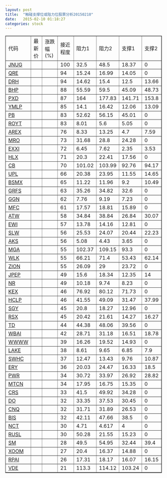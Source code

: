 ```yaml
---
layout: post
title:  "触碰支撑位或阻力位股票分析20150210"
date:   2015-02-10 01:18:27
categories: stock
---
```

<script type="text/javascript">
var stockList = []
stockList.push('gb_jnug');
stockList.push('gb_qre');
stockList.push('gb_drh');
stockList.push('gb_bhp');
stockList.push('gb_pxd');
stockList.push('gb_ymlp');
stockList.push('gb_pb');
stockList.push('gb_royt');
stockList.push('gb_arex');
stockList.push('gb_mro');
stockList.push('gb_exxi');
stockList.push('gb_hlx');
stockList.push('gb_cb');
stockList.push('gb_upl');
stockList.push('gb_bsmx');
stockList.push('gb_grfs');
stockList.push('gb_ggn');
stockList.push('gb_mfc');
stockList.push('gb_atw');
stockList.push('gb_ewi');
stockList.push('gb_slw');
stockList.push('gb_aks');
stockList.push('gb_mga');
stockList.push('gb_wlk');
stockList.push('gb_zion');
stockList.push('gb_jpep');
stockList.push('gb_nr');
stockList.push('gb_kex');
stockList.push('gb_hclp');
stockList.push('gb_sgy');
stockList.push('gb_rsx');
stockList.push('gb_td');
stockList.push('gb_wbai');
stockList.push('gb_wwww');
stockList.push('gb_lake');
stockList.push('gb_swhc');
stockList.push('gb_ery');
stockList.push('gb_pwr');
stockList.push('gb_mtcn');
stockList.push('gb_crs');
stockList.push('gb_do');
stockList.push('gb_cnq');
stockList.push('gb_bis');
stockList.push('gb_nct');
stockList.push('gb_rusl');
stockList.push('gb_sm');
stockList.push('gb_xoom');
stockList.push('gb_rpai');
stockList.push('gb_vde');
</script>
<table border="1">
 <tr>
 <td>代码</td>
 <td>最新价</td>
 <td>涨跌幅(%)</td>
 <td>接近程度</td>
 <td>阻力1</td>
 <td>阻力2</td>
 <td>支撑1</td>
 <td>支撑2</td>
</tr>
  <tr id="jnug" class="red">
  <td><a href="http://stock.finance.sina.com.cn/usstock/quotes/JNUG.html" target="_blank">JNUG</a></td><td></td><td></td><td>100</td><td>32.5</td><td>48.5</td><td>18.37</td><td>0</td></tr>
  <tr id="qre" class="red">
  <td><a href="http://stock.finance.sina.com.cn/usstock/quotes/QRE.html" target="_blank">QRE</a></td><td></td><td></td><td>94</td><td>15.24</td><td>16.99</td><td>14.05</td><td>0</td></tr>
  <tr id="drh" class="red">
  <td><a href="http://stock.finance.sina.com.cn/usstock/quotes/DRH.html" target="_blank">DRH</a></td><td></td><td></td><td>94</td><td>14.62</td><td>15.4</td><td>12.5</td><td>13.66</td></tr>
  <tr id="bhp" class="green">
  <td><a href="http://stock.finance.sina.com.cn/usstock/quotes/BHP.html" target="_blank">BHP</a></td><td></td><td></td><td>88</td><td>55.59</td><td>59.5</td><td>45.09</td><td>48.73</td></tr>
  <tr id="pxd" class="green">
  <td><a href="http://stock.finance.sina.com.cn/usstock/quotes/PXD.html" target="_blank">PXD</a></td><td></td><td></td><td>87</td><td>164</td><td>177.83</td><td>141.71</td><td>153.8</td></tr>
  <tr id="ymlp" class="green">
  <td><a href="http://stock.finance.sina.com.cn/usstock/quotes/YMLP.html" target="_blank">YMLP</a></td><td></td><td></td><td>85</td><td>14.1</td><td>16.42</td><td>12.06</td><td>13.09</td></tr>
  <tr id="pb" class="red">
  <td><a href="http://stock.finance.sina.com.cn/usstock/quotes/PB.html" target="_blank">PB</a></td><td></td><td></td><td>83</td><td>52.62</td><td>56.15</td><td>45.01</td><td>0</td></tr>
  <tr id="royt" class="red">
  <td><a href="http://stock.finance.sina.com.cn/usstock/quotes/ROYT.html" target="_blank">ROYT</a></td><td></td><td></td><td>83</td><td>8.01</td><td>5.6</td><td>5.05</td><td>0</td></tr>
  <tr id="arex" class="red">
  <td><a href="http://stock.finance.sina.com.cn/usstock/quotes/AREX.html" target="_blank">AREX</a></td><td></td><td></td><td>76</td><td>8.33</td><td>13.25</td><td>4.7</td><td>7.59</td></tr>
  <tr id="mro" class="red">
  <td><a href="http://stock.finance.sina.com.cn/usstock/quotes/MRO.html" target="_blank">MRO</a></td><td></td><td></td><td>73</td><td>31.68</td><td>28.8</td><td>24.28</td><td>0</td></tr>
  <tr id="exxi" class="green">
  <td><a href="http://stock.finance.sina.com.cn/usstock/quotes/EXXI.html" target="_blank">EXXI</a></td><td></td><td></td><td>72</td><td>6.45</td><td>7.62</td><td>2.35</td><td>3.53</td></tr>
  <tr id="hlx" class="red">
  <td><a href="http://stock.finance.sina.com.cn/usstock/quotes/HLX.html" target="_blank">HLX</a></td><td></td><td></td><td>71</td><td>20.3</td><td>22.41</td><td>17.56</td><td>0</td></tr>
  <tr id="cb" class="red">
  <td><a href="http://stock.finance.sina.com.cn/usstock/quotes/CB.html" target="_blank">CB</a></td><td></td><td></td><td>70</td><td>101.02</td><td>103.99</td><td>92.76</td><td>94.17</td></tr>
  <tr id="upl" class="green">
  <td><a href="http://stock.finance.sina.com.cn/usstock/quotes/UPL.html" target="_blank">UPL</a></td><td></td><td></td><td>66</td><td>20.38</td><td>23.95</td><td>11.55</td><td>14.65</td></tr>
  <tr id="bsmx" class="red">
  <td><a href="http://stock.finance.sina.com.cn/usstock/quotes/BSMX.html" target="_blank">BSMX</a></td><td></td><td></td><td>65</td><td>11.22</td><td>11.96</td><td>9.2</td><td>10.49</td></tr>
  <tr id="grfs" class="red">
  <td><a href="http://stock.finance.sina.com.cn/usstock/quotes/GRFS.html" target="_blank">GRFS</a></td><td></td><td></td><td>63</td><td>35.26</td><td>34.82</td><td>32.6</td><td>0</td></tr>
  <tr id="ggn" class="red">
  <td><a href="http://stock.finance.sina.com.cn/usstock/quotes/GGN.html" target="_blank">GGN</a></td><td></td><td></td><td>62</td><td>7.76</td><td>9.19</td><td>7.23</td><td>0</td></tr>
  <tr id="mfc" class="red">
  <td><a href="http://stock.finance.sina.com.cn/usstock/quotes/MFC.html" target="_blank">MFC</a></td><td></td><td></td><td>61</td><td>17.57</td><td>18.81</td><td>15.89</td><td>0</td></tr>
  <tr id="atw" class="red">
  <td><a href="http://stock.finance.sina.com.cn/usstock/quotes/ATW.html" target="_blank">ATW</a></td><td></td><td></td><td>58</td><td>34.84</td><td>38.84</td><td>26.84</td><td>30.07</td></tr>
  <tr id="ewi" class="red">
  <td><a href="http://stock.finance.sina.com.cn/usstock/quotes/EWI.html" target="_blank">EWI</a></td><td></td><td></td><td>57</td><td>13.78</td><td>14.16</td><td>12.81</td><td>0</td></tr>
  <tr id="slw" class="green">
  <td><a href="http://stock.finance.sina.com.cn/usstock/quotes/SLW.html" target="_blank">SLW</a></td><td></td><td></td><td>56</td><td>25.53</td><td>24.07</td><td>20.44</td><td>22.23</td></tr>
  <tr id="aks" class="red">
  <td><a href="http://stock.finance.sina.com.cn/usstock/quotes/AKS.html" target="_blank">AKS</a></td><td></td><td></td><td>56</td><td>5.08</td><td>4.43</td><td>3.65</td><td>0</td></tr>
  <tr id="mga" class="red">
  <td><a href="http://stock.finance.sina.com.cn/usstock/quotes/MGA.html" target="_blank">MGA</a></td><td></td><td></td><td>55</td><td>102.37</td><td>109.15</td><td>93.3</td><td>0</td></tr>
  <tr id="wlk" class="red">
  <td><a href="http://stock.finance.sina.com.cn/usstock/quotes/WLK.html" target="_blank">WLK</a></td><td></td><td></td><td>55</td><td>66.21</td><td>71.4</td><td>53.43</td><td>62.14</td></tr>
  <tr id="zion" class="red">
  <td><a href="http://stock.finance.sina.com.cn/usstock/quotes/ZION.html" target="_blank">ZION</a></td><td></td><td></td><td>55</td><td>26.09</td><td>29</td><td>23.72</td><td>0</td></tr>
  <tr id="jpep" class="red">
  <td><a href="http://stock.finance.sina.com.cn/usstock/quotes/JPEP.html" target="_blank">JPEP</a></td><td></td><td></td><td>49</td><td>15.6</td><td>18.34</td><td>12.35</td><td>14</td></tr>
  <tr id="nr" class="red">
  <td><a href="http://stock.finance.sina.com.cn/usstock/quotes/NR.html" target="_blank">NR</a></td><td></td><td></td><td>49</td><td>10.18</td><td>9.74</td><td>8.23</td><td>0</td></tr>
  <tr id="kex" class="red">
  <td><a href="http://stock.finance.sina.com.cn/usstock/quotes/KEX.html" target="_blank">KEX</a></td><td></td><td></td><td>46</td><td>76.92</td><td>80.12</td><td>71.73</td><td>0</td></tr>
  <tr id="hclp" class="green">
  <td><a href="http://stock.finance.sina.com.cn/usstock/quotes/HCLP.html" target="_blank">HCLP</a></td><td></td><td></td><td>46</td><td>41.55</td><td>49.09</td><td>31.47</td><td>37.99</td></tr>
  <tr id="sgy" class="red">
  <td><a href="http://stock.finance.sina.com.cn/usstock/quotes/SGY.html" target="_blank">SGY</a></td><td></td><td></td><td>45</td><td>20.8</td><td>18.27</td><td>12.96</td><td>0</td></tr>
  <tr id="rsx" class="green">
  <td><a href="http://stock.finance.sina.com.cn/usstock/quotes/RSX.html" target="_blank">RSX</a></td><td></td><td></td><td>45</td><td>20.42</td><td>21.61</td><td>14.27</td><td>16.27</td></tr>
  <tr id="td" class="red">
  <td><a href="http://stock.finance.sina.com.cn/usstock/quotes/TD.html" target="_blank">TD</a></td><td></td><td></td><td>44</td><td>44.38</td><td>48.06</td><td>39.56</td><td>0</td></tr>
  <tr id="wbai" class="green">
  <td><a href="http://stock.finance.sina.com.cn/usstock/quotes/WBAI.html" target="_blank">WBAI</a></td><td></td><td></td><td>42</td><td>28.71</td><td>31.18</td><td>16.51</td><td>18.78</td></tr>
  <tr id="wwww" class="red">
  <td><a href="http://stock.finance.sina.com.cn/usstock/quotes/WWWW.html" target="_blank">WWWW</a></td><td></td><td></td><td>39</td><td>16.26</td><td>19.52</td><td>14.93</td><td>0</td></tr>
  <tr id="lake" class="green">
  <td><a href="http://stock.finance.sina.com.cn/usstock/quotes/LAKE.html" target="_blank">LAKE</a></td><td></td><td></td><td>38</td><td>8.61</td><td>9.65</td><td>6.85</td><td>7.9</td></tr>
  <tr id="swhc" class="red">
  <td><a href="http://stock.finance.sina.com.cn/usstock/quotes/SWHC.html" target="_blank">SWHC</a></td><td></td><td></td><td>37</td><td>12.47</td><td>13.43</td><td>9.76</td><td>10.87</td></tr>
  <tr id="ery" class="green">
  <td><a href="http://stock.finance.sina.com.cn/usstock/quotes/ERY.html" target="_blank">ERY</a></td><td></td><td></td><td>36</td><td>20.03</td><td>24.47</td><td>16.33</td><td>18.5</td></tr>
  <tr id="pwr" class="green">
  <td><a href="http://stock.finance.sina.com.cn/usstock/quotes/PWR.html" target="_blank">PWR</a></td><td></td><td></td><td>34</td><td>30.72</td><td>33.97</td><td>26.92</td><td>28.82</td></tr>
  <tr id="mtcn" class="red">
  <td><a href="http://stock.finance.sina.com.cn/usstock/quotes/MTCN.html" target="_blank">MTCN</a></td><td></td><td></td><td>34</td><td>17.95</td><td>16.75</td><td>15.35</td><td>0</td></tr>
  <tr id="crs" class="red">
  <td><a href="http://stock.finance.sina.com.cn/usstock/quotes/CRS.html" target="_blank">CRS</a></td><td></td><td></td><td>33</td><td>41.5</td><td>49.92</td><td>34.28</td><td>0</td></tr>
  <tr id="do" class="green">
  <td><a href="http://stock.finance.sina.com.cn/usstock/quotes/DO.html" target="_blank">DO</a></td><td></td><td></td><td>32</td><td>33.35</td><td>37.53</td><td>30.45</td><td>0</td></tr>
  <tr id="cnq" class="red">
  <td><a href="http://stock.finance.sina.com.cn/usstock/quotes/CNQ.html" target="_blank">CNQ</a></td><td></td><td></td><td>32</td><td>31.71</td><td>31.89</td><td>26.53</td><td>0</td></tr>
  <tr id="bis" class="green">
  <td><a href="http://stock.finance.sina.com.cn/usstock/quotes/BIS.html" target="_blank">BIS</a></td><td></td><td></td><td>32</td><td>42.11</td><td>47.66</td><td>38.5</td><td>0</td></tr>
  <tr id="nct" class="green">
  <td><a href="http://stock.finance.sina.com.cn/usstock/quotes/NCT.html" target="_blank">NCT</a></td><td></td><td></td><td>30</td><td>4.71</td><td>4.617</td><td>4</td><td>0</td></tr>
  <tr id="rusl" class="red">
  <td><a href="http://stock.finance.sina.com.cn/usstock/quotes/RUSL.html" target="_blank">RUSL</a></td><td></td><td></td><td>30</td><td>50.28</td><td>21.55</td><td>15.23</td><td>0</td></tr>
  <tr id="sm" class="red">
  <td><a href="http://stock.finance.sina.com.cn/usstock/quotes/SM.html" target="_blank">SM</a></td><td></td><td></td><td>28</td><td>49.5</td><td>54.95</td><td>32.44</td><td>39.4</td></tr>
  <tr id="xoom" class="red">
  <td><a href="http://stock.finance.sina.com.cn/usstock/quotes/XOOM.html" target="_blank">XOOM</a></td><td></td><td></td><td>27</td><td>20.4</td><td>16.37</td><td>14.88</td><td>0</td></tr>
  <tr id="rpai" class="red">
  <td><a href="http://stock.finance.sina.com.cn/usstock/quotes/RPAI.html" target="_blank">RPAI</a></td><td></td><td></td><td>26</td><td>17.31</td><td>18.17</td><td>16.07</td><td>16.15</td></tr>
  <tr id="vde" class="red">
  <td><a href="http://stock.finance.sina.com.cn/usstock/quotes/VDE.html" target="_blank">VDE</a></td><td></td><td></td><td>21</td><td>113.3</td><td>114.12</td><td>103.24</td><td>0</td></tr>
</table>
